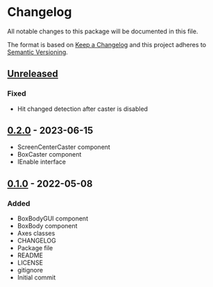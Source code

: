 # Changelog
All notable changes to this package will be documented in this file.

The format is based on [Keep a Changelog](http://keepachangelog.com/en/1.0.0/)
and this project adheres to [Semantic Versioning](http://semver.org/spec/v2.0.0.html).

## [Unreleased]
### Fixed
- Hit changed detection after caster is disabled

## [0.2.0] - 2023-06-15
- ScreenCenterCaster component
- BoxCaster component
- IEnable interface

## [0.1.0] - 2022-05-08
### Added
- BoxBodyGUI component
- BoxBody component
- Axes classes
- CHANGELOG
- Package file
- README
- LICENSE
- gitignore
- Initial commit

[Unreleased]: https://github.com/HyagoOliveira/Physics/compare/0.2.0...main
[0.2.0]: https://github.com/HyagoOliveira/Physics/tree/0.2.0/
[0.1.0]: https://github.com/HyagoOliveira/Physics/tree/0.1.0/